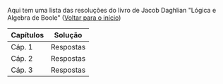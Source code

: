 Aqui tem uma lista das resoluções do livro de Jacob Daghlian "Lógica e Algebra de Boole"  ([Voltar para o início](https://ivandraws.github.io/))

| Capítulos   | Solução     |
| ----------- | ----------- |
| Cáp. 1      | Respostas   |
| Cáp. 2      | Respostas   |
| Cáp. 3      | Respostas
